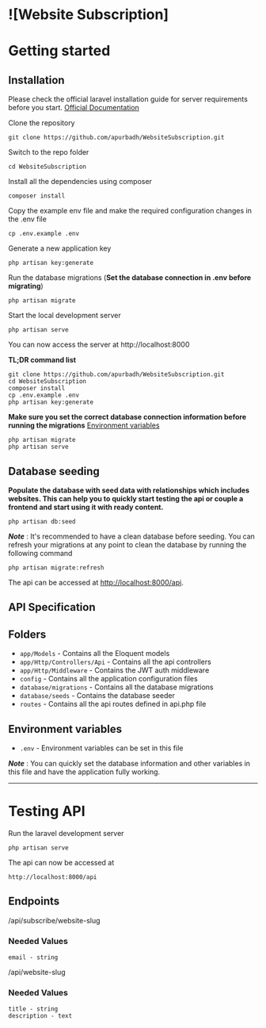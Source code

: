 # ![Website Subscription]

# Getting started

## Installation

Please check the official laravel installation guide for server requirements before you start. [Official Documentation](https://laravel.com/docs/8.0/installation#installation)


Clone the repository

    git clone https://github.com/apurbadh/WebsiteSubscription.git

Switch to the repo folder

    cd WebsiteSubscription

Install all the dependencies using composer

    composer install

Copy the example env file and make the required configuration changes in the .env file

    cp .env.example .env

Generate a new application key

    php artisan key:generate


Run the database migrations (**Set the database connection in .env before migrating**)

    php artisan migrate

Start the local development server

    php artisan serve

You can now access the server at http://localhost:8000

**TL;DR command list**

    git clone https://github.com/apurbadh/WebsiteSubscription.git
    cd WebsiteSubscription
    composer install
    cp .env.example .env
    php artisan key:generate
    
**Make sure you set the correct database connection information before running the migrations** [Environment variables](#environment-variables)

    php artisan migrate
    php artisan serve

## Database seeding

**Populate the database with seed data with relationships which includes websites. This can help you to quickly start testing the api or couple a frontend and start using it with ready content.**


    php artisan db:seed

***Note*** : It's recommended to have a clean database before seeding. You can refresh your migrations at any point to clean the database by running the following command

    php artisan migrate:refresh
    


The api can be accessed at [http://localhost:8000/api](http://localhost:8000/api).

## API Specification



## Folders

- `app/Models` - Contains all the Eloquent models
- `app/Http/Controllers/Api` - Contains all the api controllers
- `app/Http/Middleware` - Contains the JWT auth middleware
- `config` - Contains all the application configuration files
- `database/migrations` - Contains all the database migrations
- `database/seeds` - Contains the database seeder
- `routes` - Contains all the api routes defined in api.php file


## Environment variables

- `.env` - Environment variables can be set in this file

***Note*** : You can quickly set the database information and other variables in this file and have the application fully working.

----------

# Testing API

Run the laravel development server

    php artisan serve

The api can now be accessed at

    http://localhost:8000/api


## Endpoints 

/api/subscribe/website-slug 

### Needed Values
```
email - string
```

/api/website-slug

### Needed Values

```
title - string
description - text
```